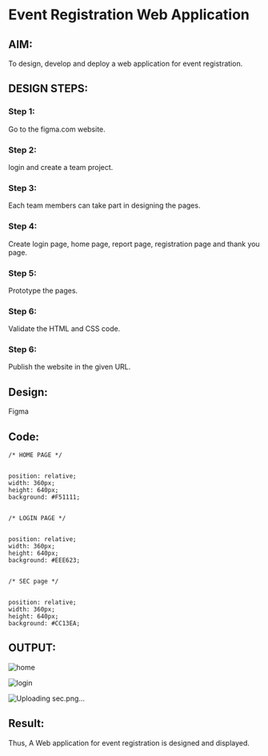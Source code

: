 # Event Registration Web Application

## AIM:

To design, develop and deploy a web application for event registration.

## DESIGN STEPS:

### Step 1:

Go to the figma.com website.

### Step 2:

login and create a team project.

### Step 3:

Each team members can take part in designing the pages.

### Step 4:

Create login page, home page, report page, registration page and thank you page.

### Step 5:

Prototype the pages.

### Step 6:

Validate the HTML and CSS code.

### Step 6:

Publish the website in the given URL.


## Design:

Figma

## Code:
```
/* HOME PAGE */


position: relative;
width: 360px;
height: 640px;
background: #F51111;


/* LOGIN PAGE */


position: relative;
width: 360px;
height: 640px;
background: #EEE623;


/* SEC page */


position: relative;
width: 360px;
height: 640px;
background: #CC13EA;

```

## OUTPUT:

![home](https://github.com/22008686/event-registration/assets/118916413/f50b8a1f-c825-4ed5-a78c-1efec9b8b4a5)

![login](https://github.com/22008686/event-registration/assets/118916413/e3ac207b-c5fa-4fb2-a66a-42127ce2243e)

![Uploading sec.png…]()



## Result:

Thus, A Web application for event registration is designed and displayed.



